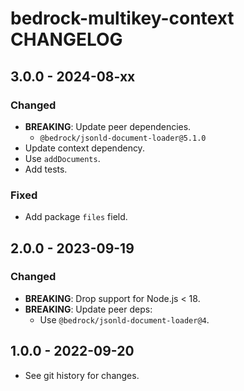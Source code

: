 # bedrock-multikey-context CHANGELOG

## 3.0.0 - 2024-08-xx

### Changed
- **BREAKING**: Update peer dependencies.
  - `@bedrock/jsonld-document-loader@5.1.0`
- Update context dependency.
- Use `addDocuments`.
- Add tests.

### Fixed
- Add package `files` field.

## 2.0.0 - 2023-09-19

### Changed
- **BREAKING**: Drop support for Node.js < 18.
- **BREAKING**: Update peer deps:
  - Use `@bedrock/jsonld-document-loader@4`.

## 1.0.0 - 2022-09-20

- See git history for changes.
